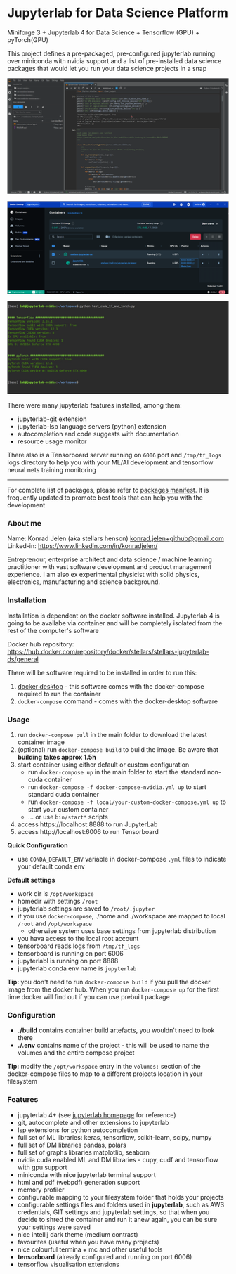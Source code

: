 # Jupyterlab for Data Science Platform
Miniforge 3 + Jupyterlab 4 for Data Science + Tensorflow (GPU) + pyTorch(GPU)

This project defines a pre-packaged, pre-configured jupyterlab running over miniconda with nvidia support and 
a list of pre-installed data science packages that would let you run your data science projects in a snap

![](./.resources/jupyterlab.png)


![](./.resources/docker-desktop.png)


![](./.resources/cuda-test.jpg) 


There were many jupyterlab features installed, among them:
- jupyterlab-git extension
- jupyterlab-lsp language servers (python) extension
- autocompletion and code suggests with documentation
- resource usage monitor

There also is a Tensorboard server running on `6006` port and `/tmp/tf_logs` logs directory to help you with your ML/AI development and tensorflow neural nets training monitoring

-----

For complete list of packages, please refer to [packages manifest](https://github.com/stellarshenson/stellars-jupyterlab-ds/blob/main/build/conf/environment.yml). It is frequently updated to promote best tools that can help you with the development

### About me
Name: Konrad Jelen (aka stellars henson) <konrad.jelen+github@gmail.com>  
Linked-in: https://www.linkedin.com/in/konradjelen/

Entreprenour, enterprise architect and data science / machine learning practitioner with vast software development and product management experience. I am also ex experimental physicist with solid physics, electronics, manufacturing and science background. 

### Installation

Installation is dependent on the docker software installed.
Jupyterlab 4 is going to be availabe via container and will
be completely isolated from the rest of the computer's software

Docker hub repository: https://hub.docker.com/repository/docker/stellars/stellars-jupyterlab-ds/general

There will be software required to be installed in order to run this:

1. [docker desktop](https://www.docker.com/products/docker-desktop/) - this software comes with the docker-compose required to run the container
2. `docker-compose` command - comes with the docker-desktop software

### Usage

1. run `docker-compose pull` in the main folder to download the latest container image 
2. (optional) run `docker-compose build` to build the image. Be aware that __building takes approx 1.5h__
3. start container using either default or custom configuration
    - run `docker-compose up` in the main folder to start the standard non-cuda container
    - run `docker-compose -f docker-compose-nvidia.yml up` to start standard cuda container
    - run `docker-compose -f local/your-custom-docker-compose.yml up` to start your custom container
    - ... or use `bin/start*` scripts
4. access https://localhost:8888 to run JupyterLab
5. access http://localhost:6006 to run Tensorboard

**Quick Configuration**

- use `CONDA_DEFAULT_ENV` variable in docker-compose `.yml` files to indicate your default conda env


**Default settings**
- work dir is `/opt/workspace`
- homedir with settings `/root`
- jupyterlab settings are saved to `/root/.jupyter`
- if you use `docker-compose`, ./home and ./workspace are mapped to local `/root` and `/opt/workspace`
    - otherwise system uses base settings from jupyterlab distribution
- you hava access to the local root account
- tensorboard reads logs from `/tmp/tf_logs`
- tensorboard is running on port 6006
- jupyterlabl is running on port 8888
- jupyterlab conda env name is `jupyterlab`


**Tip:** you don't need to run `docker-compose build` if you pull the docker image from the docker hub. When you run `docker-compose up` for the first time docker will find out if you can use prebuilt package 

### Configuration

- **./build** contains container build artefacts, you wouldn't need to look there
- **./.env** contains name of the project - this will be used to name the volumes and the entire compose project

**Tip:** modify the `/opt/workspace` entry in the `volumes:` section of the<br>docker-compose files to map to a different projects location in your filesystem 

### Features
* jupyterlab 4+ (see [jupyterlab homepage](https://jupyterlab.readthedocs.io/en/latest) for reference)
* git, autocomplete and other extensions to jupyterlab
* lsp extensions for python autocompletion
* full set of ML libraries: keras, tensorflow, scikit-learn, scipy, numpy
* full set of DM libraries pandas, polars
* full set of graphs libraries matplotlib, seaborn
* nvidia cuda enabled ML and DM libraries - cupy, cudf and tensorflow with gpu support
* miniconda with nice jupyterlab terminal support
* html and pdf (webpdf) generation support
* memory profiler
* configurable mapping to your filesystem folder that holds your projects
* configurable settings files and folders used in __jupyterlab__, such as AWS credentials, GIT settings and jupyterlab settings, so that when you decide to shred the container and run it anew again, you can be sure your settings were saved
* nice intellij dark theme (medium contrast)
* favourites (useful when you have many projects)
* nice colourful termina + mc and other useful tools
* __tensorboard__ (already configured and running on port 6006)
* tensorflow visualisation extensions

<!-- EOF -->
